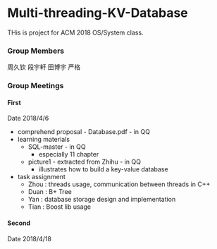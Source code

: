 # Multi-threading-KV-Database
THis is project for ACM 2018 OS/System class.

### Group Members

周久钦 段宇轩 田博宇 严格

### Group Meetings

#### First

Date 2018/4/6

* comprehend proposal - Database.pdf - in QQ
* learning materials
  * SQL-master - in QQ
    * especially 11 chapter
  * picture1 - extracted from Zhihu - in QQ
    * illustrates how to build a key-value database
* task assignment
  * Zhou : threads usage, communication between threads in C++
  * Duan : B+ Tree
  * Yan : database storage design and implementation
  * Tian : Boost lib usage

#### Second

Date 2018/4/18
